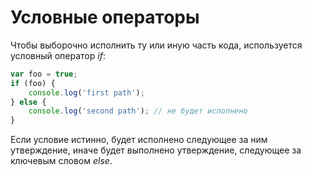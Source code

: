 # Условные операторы
Чтобы выборочно исполнить ту или иную часть кода, используется условный оператор *if*:
```javascript
var foo = true;
if (foo) {
    console.log('first path');
} else {
    console.log('second path'); // не будет исполнено
}
```
Если условие истинно, будет исполнено следующее за ним утверждение, иначе будет выполнено утверждение, следующее за ключевым словом *else*.